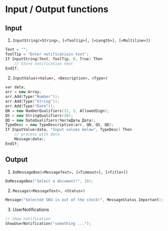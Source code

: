 # Input / Output functions

## Input
1. `InputString(<String>, [<Tooltip>], [<Length>], [<Multiline>])`
```cpp
Text = "";
ToolTip = "Enter notificatioin text";
If InputString(Text, ToolTip, 0, True) Then
    // Store notification text
EndIf;
```
2. `InputValue(<Value>, <Description>, <Type>)`
```cpp
var data;
arr = new Array;
arr.Add(Type("Number"));
arr.Add(Type("String"));
arr.Add(Type("Date"));
QN = new NumberQualifiers(12, 2, AllowedSign);
QS = new StringQualifiers(20);
QD = new DateQualifiers(ЧастиДаты.Дата);
TypeDesc = new TypeDescription(arr, QN, QS, QD);
If InputValue(data, "Input values below", TypeDesc) Then
    // process with data
    Message(data);
EndIf;
```

## Output
1. `DoMessageBox(<MessageText>, [<Timeout>], [<Title>])`
```cpp
DoMessageBox("Select a document!", 10);
```
2. `Message(<MessageText>, <Status>)`
```cpp
Message("Selected SKU is out of the stock!", MessageStatus.Important);
```
3. UserNotifications
```cpp
// show notification
ShowUserNotification("something ...");
```
